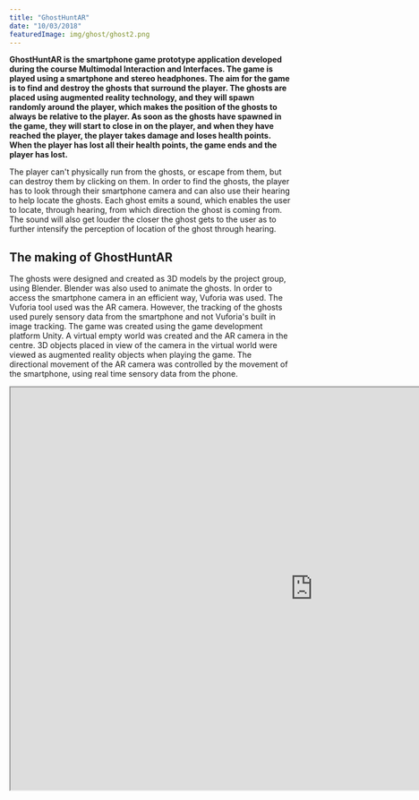 ```yaml
---
title: "GhostHuntAR"
date: "10/03/2018"
featuredImage: img/ghost/ghost2.png
---
```


**GhostHuntAR is the smartphone game prototype application developed during the course Multimodal Interaction and Interfaces. The game is played using a smartphone and stereo headphones. The aim for the game is to find and destroy the ghosts that surround the player. The ghosts are placed using augmented reality technology, and they will spawn randomly around the player, which makes the position of the ghosts to always be relative to the player. As soon as the ghosts have spawned in the game, they will start to close in on the player, and when they have reached the player, the player takes damage and loses health points. When the player has lost all their health points, the game ends and the player has lost.**

The player can't physically run from the ghosts, or escape from them, but can destroy them by clicking on them. In order to find the ghosts, the player has to look through their smartphone camera and can also use their hearing to help locate the ghosts. Each ghost emits a sound, which enables the user to locate, through hearing, from which direction the ghost is coming from. The sound will also get louder the closer the ghost gets to the user as to further intensify the perception of location of the ghost through hearing.

## The making of GhostHuntAR
The ghosts were designed and created as 3D models by the project group, using Blender. Blender was also used to animate the ghosts. 
In order to access the smartphone camera in an efficient way, Vuforia was used. The Vuforia tool used was the AR camera. However, the tracking of the ghosts used purely sensory data from the smartphone and not Vuforia's built in image tracking.
The game was created using the game development platform Unity. A virtual empty world was created and the AR camera in the centre. 3D objects placed in view of the camera in the virtual world were viewed as augmented reality objects when playing the game. The directional movement of the AR camera was controlled by the movement of the smartphone, using real time sensory data from the phone.

<iframe src="https://drive.google.com/file/d/0Bw4uycbCgRQpVXlpeGtsRUl0S1k/preview" width="1080" height="720"></iframe>


